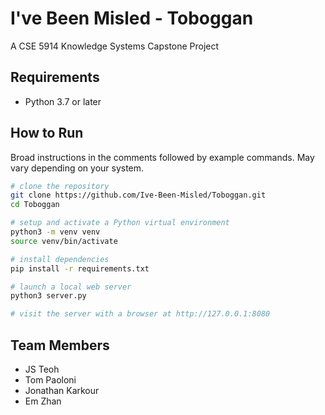 # I've Been Misled - Toboggan
A CSE 5914 Knowledge Systems Capstone Project

## Requirements

- Python 3.7 or later

## How to Run

Broad instructions in the comments followed by example commands. May vary
depending on your system.

```sh
# clone the repository
git clone https://github.com/Ive-Been-Misled/Toboggan.git
cd Toboggan

# setup and activate a Python virtual environment
python3 -m venv venv
source venv/bin/activate

# install dependencies
pip install -r requirements.txt

# launch a local web server
python3 server.py

# visit the server with a browser at http://127.0.0.1:8080
```

## Team Members
- JS Teoh
- Tom Paoloni
- Jonathan Karkour
- Em Zhan
